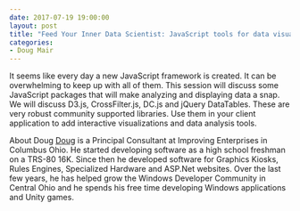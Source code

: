 ```yaml
---
date: 2017-07-19 19:00:00
layout: post
title: "Feed Your Inner Data Scientist: JavaScript tools for data visualization and filtering!"
categories:
- Doug Mair
---
```


It seems like every day a new JavaScript framework is created. It can be
overwhelming to keep up with all of them. This session will discuss some
JavaScript packages that will make analyzing and displaying data a snap. We
will discuss D3.js, CrossFilter.js, DC.js and jQuery DataTables. These are
very robust community supported libraries. Use them in your client application
to add interactive visualizations and data analysis tools.

About Doug
[Doug](doug.mair@gmail.com) is a Principal Consultant at Improving Enterprises
in Columbus Ohio. He started developing software as a high school freshman on
a TRS-80 16K. Since then he developed software for Graphics Kiosks, Rules
Engines, Specialized Hardware and ASP.Net websites. Over the last few years, he
has helped grow the Windows Developer Community in Central Ohio and he spends
his free time developing Windows applications and Unity games.

